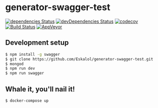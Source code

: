 # generator-swagger-test
[![dependencies Status][daviddm-image]][daviddm-url] [![devDependencies Status][daviddm-dev-image]][daviddm-dev-url] [![codecov][codecov-image]][codecov-url] [![Build Status][travis-image]][travis-url] [![AppVeyor][appveyor-image]][appveyor-url]


## Development setup
```bash
$ npm install -g swagger
$ git clone https://github.com/Eskalol/generator-swagger-test.git
$ mongod
$ npm run dev
$ npm run swagger
```


## Whale it, you'll nail it!
```bash
$ docker-compose up
```


[daviddm-image]: http://img.shields.io/david/Eskalol/generator-swagger-test.svg?style=flat-square
[daviddm-url]: https://david-dm.org/Eskalol/generator-swagger-test
[daviddm-dev-url]: https://david-dm.org/Eskalol/generator-swagger-test?type=dev
[daviddm-dev-image]: https://img.shields.io/david/dev/Eskalol/generator-swagger-test.svg?style=flat-square

[appveyor-image]: https://img.shields.io/appveyor/ci/Eskalol/generator-swagger-test.svg?style=flat-square
[appveyor-url]: https://ci.appveyor.com/project/Eskalol/generator-swagger-test


[travis-image]: https://img.shields.io/travis/Eskalol/generator-swagger-test.svg?style=flat-square
[travis-url]: https://travis-ci.org/Eskalol/generator-swagger-test
[codecov-url]: https://codecov.io/gh/Eskalol/generator-swagger-test
[codecov-image]: https://img.shields.io/codecov/c/github/Eskalol/generator-swagger-test.svg?style=flat-square

